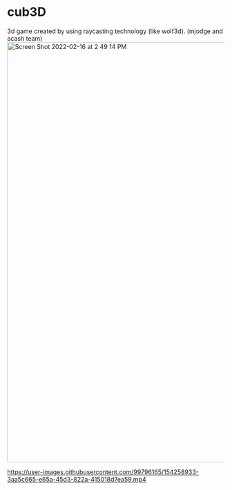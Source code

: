 # cub3D
3d game created by using raycasting technology (like wolf3d). (mjodge and acash team)
<img width="974" alt="Screen Shot 2022-02-16 at 2 49 14 PM" src="https://user-images.githubusercontent.com/99796165/154258839-30f78a18-9932-46d3-9bbd-913d23151310.png">


https://user-images.githubusercontent.com/99796165/154258933-3aa5c665-e65a-45d3-822a-415018d7ea59.mp4

